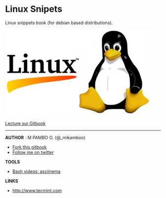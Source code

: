 # Linux Snipets

Linux snippets book (for debian based distributions). 

![](Linux-Logo.jpg)

[Lecture sur Gitbook](http://mikamboo.gitbooks.io/linux-snipets-book/content/)

___

__AUTHOR__ : M PAMBO O. (@_mikamboo)

* [Fork this gitbook](https://github.com/mikamboo/linux-snipets-book) 
* [Follow me on twitter](https://twitter.com/_mikamboo)

__TOOLS__

* [Bash videos: asciinema](https://asciinema.org/)

__LINKS__

* http://www.tecmint.com